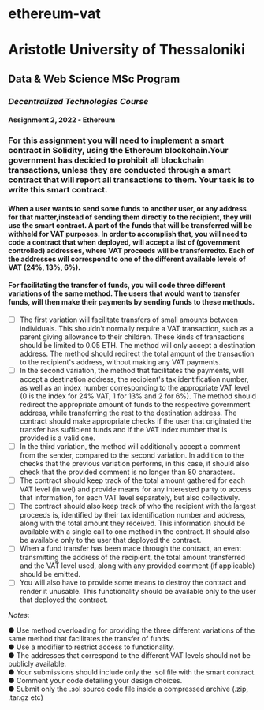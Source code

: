# ethereum-vat

# Aristotle University of Thessaloniki
## Data & Web Science MSc Program
### ***Decentralized Technologies Course***
#### Assignment 2, 2022 - Ethereum

### For this assignment you will need to implement a smart contract in Solidity, using the Ethereum blockchain.Your government has decided to prohibit all blockchain transactions, unless they are conducted through a smart contract that will report all transactions to them. **Your task is to write this smart contract.**

#### When a user wants to send some funds to another user, or any address for that matter,instead of sending them directly to the recipient, they will use the smart contract. A part of the funds that will be transferred will be withheld for VAT purposes. In order to accomplish that, you will need to code a contract that when deployed, will accept a list of (government controlled) addresses, where VAT proceeds will be transferredto. Each of the addresses will correspond to one of the different available levels of VAT (24%, 13%, 6%).

#### For facilitating the transfer of funds, you will code three different variations of the same method. The users that would want to transfer funds, will then make their payments by sending funds to these methods.

- [ ] The first variation will facilitate transfers of small amounts between individuals. This
shouldn't normally require a VAT transaction, such as a parent giving allowance to their
children. These kinds of transactions should be limited to 0.05 ETH. The method will only
accept a destination address. The method should redirect the total amount of the
transaction to the recipient's address, without making any VAT payments.
- [ ] In the second variation, the method that facilitates the payments, will accept a
destination address, the recipient's tax identification number, as well as an index number
corresponding to the appropriate VAT level (0 is the index for 24% VAT, 1 for 13% and 2 for
6%). The method should redirect the appropriate amount of funds to the respective
government address, while transferring the rest to the destination address. The contract
should make appropriate checks if the user that originated the transfer has sufficient
funds and if the VAT index number that is provided is a valid one.
- [ ] In the third variation, the method will additionally accept a comment from the sender,
compared to the second variation. In addition to the checks that the previous variation
performs, in this case, it should also check that the provided comment is no longer than
80 characters.
- [ ] The contract should keep track of the total amount gathered for each VAT level (in wei) and provide means for any interested party to access that information, for each VAT level separately, but also collectively.
- [ ] The contract should also keep track of who the recipient with the largest proceeds is, identified by their tax identification number and address, along with the total amount they received. This information should be available with a single call to one method in the contract. It should also be available only to the user that deployed the contract.
- [ ] When a fund transfer has been made through the contract, an event transmitting the
address of the recipient, the total amount transferred and the VAT level used, along with
any provided comment (if applicable) should be emitted.
- [ ] You will also have to provide some means to destroy the contract and render it unusable.
This functionality should be available only to the user that deployed the contract.

*Notes*:

● Use method overloading for providing the three different variations of the same
method that facilitates the transfer of funds. <br>
● Use a modifier to restrict access to functionality. <br>
● The addresses that correspond to the different VAT levels should not be publicly
available. <br>
● Your submissions should include only the .sol file with the smart contract. <br>
● Comment your code detailing your design choices. <br>
● Submit only the .sol source code file inside a compressed archive (.zip, .tar.gz etc) <br>
